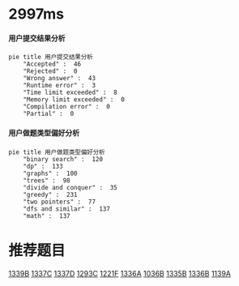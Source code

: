 # 2997ms

<!-- tabs:start -->



#### **用户提交结果分析**

```mermaid
pie title 用户提交结果分析
    "Accepted" :  46
    "Rejected" :  0
    "Wrong answer" :  43
    "Runtime error" :  3
    "Time limit exceeded" :  8
    "Memory limit exceeded" :  0
    "Compilation error" :  0
    "Partial" :  0
```

#### **用户做题类型偏好分析**

```mermaid
pie title 用户做题类型偏好分析
    "binary search" :  120
    "dp" :  133
    "graphs" :  100
    "trees" :  98
    "divide and conquer" :  35
    "greedy" :  231
    "two pointers" :  77
    "dfs and similar" :  137
    "math" :  137
```



<!-- tabs:end -->
# 推荐题目
[1339B](https://codeforces.com/contest/1339/problem/B)
[1337C](https://codeforces.com/contest/1337/problem/C)
[1337D](https://codeforces.com/contest/1337/problem/D)
[1293C](https://codeforces.com/contest/1293/problem/C)
[1221F](https://codeforces.com/contest/1221/problem/F)
[1336A](https://codeforces.com/contest/1336/problem/A)
[1036B](https://codeforces.com/contest/1036/problem/B)
[1335B](https://codeforces.com/contest/1335/problem/B)
[1336B](https://codeforces.com/contest/1336/problem/B)
[1139A](https://codeforces.com/contest/1139/problem/A)
